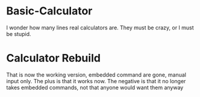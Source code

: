 # Basic-Calculator
I wonder how many lines real calculators are. They must be crazy, or I must be stupid.

# Calculator Rebuild

That is now the working version, embedded command are gone, manual input only.
The plus is that it works now.
The negative is that it no longer takes embedded commands, not that anyone would want them anyway
